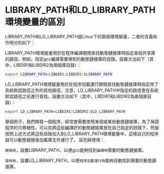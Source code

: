 # LIBRARY_PATH和LD_LIBRARY_PATH環境變量的區別


LIBRARY_PATH和LD_LIBRARY_PATH是Linux下的兩個環境變量，二者的含義和作用分別如下：

LIBRARY_PATH環境變量用於在程序編譯期間查找動態鏈接庫時指定查找共享庫的路徑，例如，指定gcc編譯需要用到的動態鏈接庫的目錄。設置方法如下（其中，LIBDIR1和LIBDIR2為兩個庫目錄）：

```sh
export LIBRARY_PATH=LIBDIR1:LIBDIR2:$LIBRARY_PATH
```

LD_LIBRARY_PATH環境變量用於在程序加載運行期間查找動態鏈接庫時指定除了系統默認路徑之外的其他路徑，注意，LD_LIBRARY_PATH中指定的路徑會在系統默認路徑之前進行查找。設置方法如下（其中，LIBDIR1和LIBDIR2為兩個庫目錄）：
```sh
export LD_LIBRARY_PATH=LIBDIR1:LIBDIR2:$LD_LIBRARY_PATH
```

舉個例子，我們開發一個程序，經常會需要使用某個或某些動態鏈接庫，為了保證程序的可移植性，可以先將這些編譯好的動態鏈接庫放在自己指定的目錄下，然後按照上述方式將這些目錄加入到LD_LIBRARY_PATH環境變量中，這樣自己的程序就可以動態鏈接後加載庫文件運行了。
區別與使用：

 

 

`開發時`，設置LIBRARY_PATH，以便gcc能夠找到`編譯時`需要的動態鏈接庫。

`發佈時`，設置LD_LIBRARY_PATH，以便`程序加載運行時`能夠自動找到需要的動態鏈接庫。